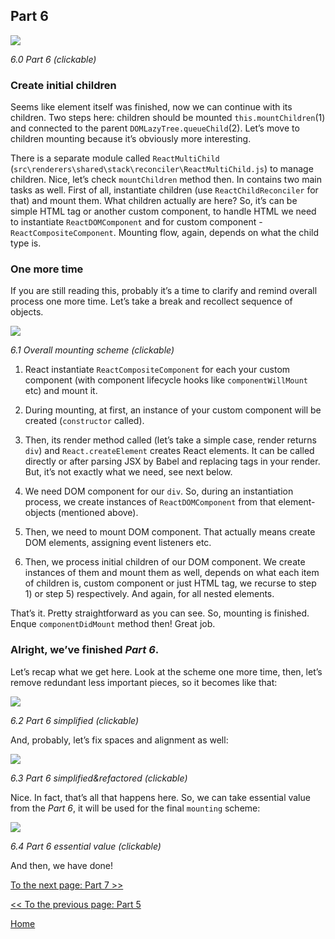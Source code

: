## Part 6

[![](https://rawgit.com/Bogdan-Lyashenko/Under-the-hood-ReactJS/master/stack/images/6/part-6.svg)](https://rawgit.com/Bogdan-Lyashenko/Under-the-hood-ReactJS/master/stack/images/6/part-6.svg)

<em>6.0 Part 6 (clickable)</em>

### Create initial children

Seems like element itself was finished, now we can continue with its children. Two steps here: children should be mounted `this.mountChildren`(1) and connected to the parent `DOMLazyTree.queueChild`(2).
Let’s move to children mounting because it’s obviously more interesting.

There is a separate module called `ReactMultiChild`  (`src\renderers\shared\stack\reconciler\ReactMultiChild.js`) to manage children. Nice, let’s check `mountChildren` method then. In contains two main tasks as well. First of all, instantiate children (use `ReactChildReconciler` for that) and mount them. What children actually are here? So, it’s can be simple HTML tag or another custom component, to handle HTML we need to instantiate `ReactDOMComponent` and for custom component - `ReactCompositeComponent`. Mounting flow, again, depends on what the child type is.

### One more time

If you are still reading this, probably it’s a time to clarify and remind overall process one more time. Let’s take a break and recollect sequence of objects.

[![](https://rawgit.com/Bogdan-Lyashenko/Under-the-hood-ReactJS/master/stack/images/6/overall-mounting-scheme.svg)](https://rawgit.com/Bogdan-Lyashenko/Under-the-hood-ReactJS/master/stack/images/6/overall-mounting-scheme.svg)

<em>6.1 Overall mounting scheme (clickable)</em>

1) React instantiate `ReactCompositeComponent` for each your custom component (with component lifecycle hooks like `componentWillMount` etc) and mount it.

2) During mounting, at first, an instance of your custom component will be created (`constructor` called).

3) Then, its render method called (let’s take a simple case, render returns `div`) and `React.createElement` creates React elements. It can be called directly or after parsing JSX by Babel and replacing tags in your render. But, it’s not exactly what we need, see next below.

4) We need DOM component for our `div`. So, during an instantiation process, we create instances of `ReactDOMComponent` from that element-objects (mentioned above).

5) Then, we need to mount DOM component. That actually means create DOM elements, assigning event listeners etc.

6) Then, we process initial children of our DOM component. We create instances of them and mount them as well, depends on what each item of children is, custom component or just HTML tag, we recurse to step 1) or step 5) respectively. And again, for all nested elements.

That’s it. Pretty straightforward as you can see.
So, mounting is finished. Enque `componentDidMount` method then! Great job.

### Alright, we’ve finished *Part 6*.

Let’s recap what we get here. Look at the scheme one more time, then, let’s remove redundant less important pieces, so it becomes like that:

[![](https://rawgit.com/Bogdan-Lyashenko/Under-the-hood-ReactJS/master/stack/images/6/part-6-A.svg)](https://rawgit.com/Bogdan-Lyashenko/Under-the-hood-ReactJS/master/stack/images/6/part-6-A.svg)

<em>6.2 Part 6 simplified (clickable)</em>

And, probably, let’s fix spaces and alignment as well:

[![](https://rawgit.com/Bogdan-Lyashenko/Under-the-hood-ReactJS/master/stack/images/6/part-6-B.svg)](https://rawgit.com/Bogdan-Lyashenko/Under-the-hood-ReactJS/master/stack/images/6/part-6-B.svg)

<em>6.3 Part 6 simplified&refactored (clickable)</em>

Nice. In fact, that’s all that happens here. So, we can take essential value from the *Part 6*, it will be used for the final `mounting` scheme:

[![](https://rawgit.com/Bogdan-Lyashenko/Under-the-hood-ReactJS/master/stack/images/6/part-6-C.svg)](https://rawgit.com/Bogdan-Lyashenko/Under-the-hood-ReactJS/master/stack/images/6/part-6-C.svg)

<em>6.4 Part 6 essential value (clickable)</em>

And then, we have done!


[To the next page: Part 7 >>](./Part-7.md)

[<< To the previous page: Part 5](./Part-5.md)


[Home](../../README.md)
